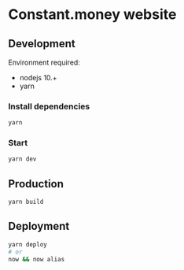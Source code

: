 # Constant.money website

## Development

Environment required:

- nodejs 10.+
- yarn

### Install dependencies

```bash
yarn
```

### Start

```bash
yarn dev
```

## Production

```bash
yarn build
```

## Deployment

```bash
yarn deploy
# or
now && now alias
```
